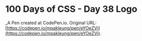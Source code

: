 # 100 Days of CSS - Day 38 Logo
 _A Pen created at CodePen.io. Original URL: [https://codepen.io/mpakleung/pen/eYOeZVj](https://codepen.io/mpakleung/pen/eYOeZVj).

 